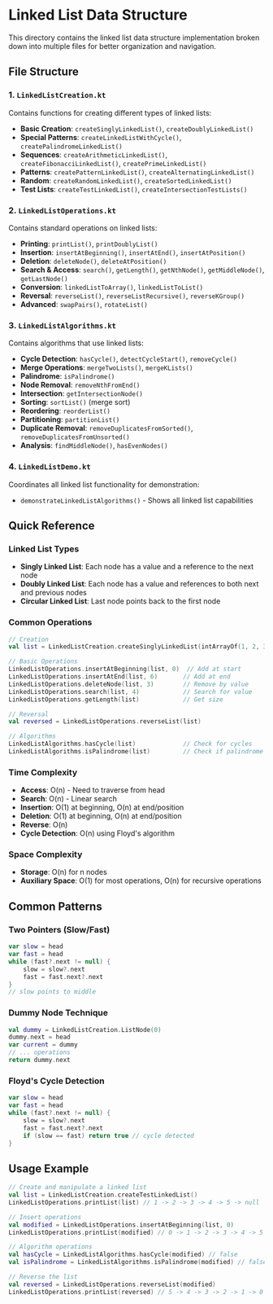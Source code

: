 # Linked List Data Structure

This directory contains the linked list data structure implementation broken down into multiple files for better organization and navigation.

## File Structure

### 1. `LinkedListCreation.kt`
Contains functions for creating different types of linked lists:
- **Basic Creation**: `createSinglyLinkedList()`, `createDoublyLinkedList()`
- **Special Patterns**: `createLinkedListWithCycle()`, `createPalindromeLinkedList()`
- **Sequences**: `createArithmeticLinkedList()`, `createFibonacciLinkedList()`, `createPrimeLinkedList()`
- **Patterns**: `createPatternLinkedList()`, `createAlternatingLinkedList()`
- **Random**: `createRandomLinkedList()`, `createSortedLinkedList()`
- **Test Lists**: `createTestLinkedList()`, `createIntersectionTestLists()`

### 2. `LinkedListOperations.kt`
Contains standard operations on linked lists:
- **Printing**: `printList()`, `printDoublyList()`
- **Insertion**: `insertAtBeginning()`, `insertAtEnd()`, `insertAtPosition()`
- **Deletion**: `deleteNode()`, `deleteAtPosition()`
- **Search & Access**: `search()`, `getLength()`, `getNthNode()`, `getMiddleNode()`, `getLastNode()`
- **Conversion**: `linkedListToArray()`, `linkedListToList()`
- **Reversal**: `reverseList()`, `reverseListRecursive()`, `reverseKGroup()`
- **Advanced**: `swapPairs()`, `rotateList()`

### 3. `LinkedListAlgorithms.kt`
Contains algorithms that use linked lists:
- **Cycle Detection**: `hasCycle()`, `detectCycleStart()`, `removeCycle()`
- **Merge Operations**: `mergeTwoLists()`, `mergeKLists()`
- **Palindrome**: `isPalindrome()`
- **Node Removal**: `removeNthFromEnd()`
- **Intersection**: `getIntersectionNode()`
- **Sorting**: `sortList()` (merge sort)
- **Reordering**: `reorderList()`
- **Partitioning**: `partitionList()`
- **Duplicate Removal**: `removeDuplicatesFromSorted()`, `removeDuplicatesFromUnsorted()`
- **Analysis**: `findMiddleNode()`, `hasEvenNodes()`

### 4. `LinkedListDemo.kt`
Coordinates all linked list functionality for demonstration:
- `demonstrateLinkedListAlgorithms()` - Shows all linked list capabilities

## Quick Reference

### Linked List Types
- **Singly Linked List**: Each node has a value and a reference to the next node
- **Doubly Linked List**: Each node has a value and references to both next and previous nodes
- **Circular Linked List**: Last node points back to the first node

### Common Operations
```kotlin
// Creation
val list = LinkedListCreation.createSinglyLinkedList(intArrayOf(1, 2, 3, 4, 5))

// Basic Operations
LinkedListOperations.insertAtBeginning(list, 0)  // Add at start
LinkedListOperations.insertAtEnd(list, 6)       // Add at end
LinkedListOperations.deleteNode(list, 3)        // Remove by value
LinkedListOperations.search(list, 4)            // Search for value
LinkedListOperations.getLength(list)            // Get size

// Reversal
val reversed = LinkedListOperations.reverseList(list)

// Algorithms
LinkedListAlgorithms.hasCycle(list)             // Check for cycles
LinkedListAlgorithms.isPalindrome(list)         // Check if palindrome
```

### Time Complexity
- **Access**: O(n) - Need to traverse from head
- **Search**: O(n) - Linear search
- **Insertion**: O(1) at beginning, O(n) at end/position
- **Deletion**: O(1) at beginning, O(n) at end/position
- **Reverse**: O(n)
- **Cycle Detection**: O(n) using Floyd's algorithm

### Space Complexity
- **Storage**: O(n) for n nodes
- **Auxiliary Space**: O(1) for most operations, O(n) for recursive operations

## Common Patterns

### Two Pointers (Slow/Fast)
```kotlin
var slow = head
var fast = head
while (fast?.next != null) {
    slow = slow?.next
    fast = fast.next?.next
}
// slow points to middle
```

### Dummy Node Technique
```kotlin
val dummy = LinkedListCreation.ListNode(0)
dummy.next = head
var current = dummy
// ... operations
return dummy.next
```

### Floyd's Cycle Detection
```kotlin
var slow = head
var fast = head
while (fast?.next != null) {
    slow = slow?.next
    fast = fast.next?.next
    if (slow == fast) return true // cycle detected
}
```

## Usage Example

```kotlin
// Create and manipulate a linked list
val list = LinkedListCreation.createTestLinkedList()
LinkedListOperations.printList(list) // 1 -> 2 -> 3 -> 4 -> 5 -> null

// Insert operations
val modified = LinkedListOperations.insertAtBeginning(list, 0)
LinkedListOperations.printList(modified) // 0 -> 1 -> 2 -> 3 -> 4 -> 5 -> null

// Algorithm operations
val hasCycle = LinkedListAlgorithms.hasCycle(modified) // false
val isPalindrome = LinkedListAlgorithms.isPalindrome(modified) // false

// Reverse the list
val reversed = LinkedListOperations.reverseList(modified)
LinkedListOperations.printList(reversed) // 5 -> 4 -> 3 -> 2 -> 1 -> 0 -> null
``` 